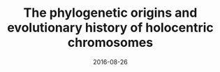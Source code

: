 ---
title: "The phylogenetic origins and evolutionary history of holocentric chromosomes"
collection: publications
permalink: /publication/Escudero et al 2016 Syst Bot
date: 2016-08-26
venue: 'Systematic Botany'
paperurl: '/files/pdf/research/Escudero et al 2016 Syst Bot.pdf'
link: 'https://doi.org/10.1600/036364416X692442'
citation: 'Escudero, M; Márquez-Corro, JI; Hipp, AL. 2016. &quot;The phylogenetic origins and evolutionary history of holocentric chromosomes&quot; <i>Systematic Botany</i> 41(3): 580-585. doi:10.1600/036364416X692442'
---